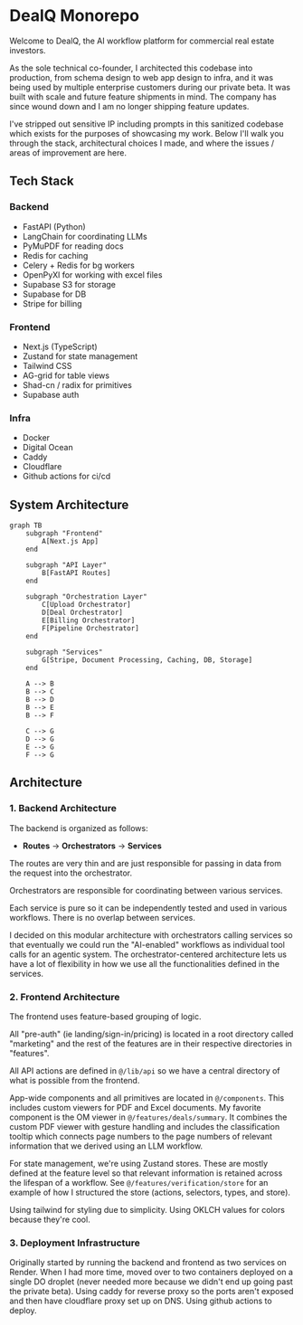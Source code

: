 # DealQ Monorepo

Welcome to DealQ, the AI workflow platform for commercial real estate investors.

As the sole technical co-founder, I architected this codebase into production, from schema design to web app design to infra, and it was being used by multiple enterprise customers during our private beta. It was built with scale and future feature shipments in mind. The company has since wound down and I am no longer shipping feature updates.

I've stripped out sensitive IP including prompts in this sanitized codebase which exists for the purposes of showcasing my work. Below I'll walk you through the stack, architectural choices I made, and where the issues / areas of improvement are here.

## Tech Stack

### Backend
- FastAPI (Python)
- LangChain for coordinating LLMs
- PyMuPDF for reading docs
- Redis for caching
- Celery + Redis for bg workers
- OpenPyXl for working with excel files
- Supabase S3 for storage
- Supabase for DB
- Stripe for billing

### Frontend
- Next.js (TypeScript)
- Zustand for state management
- Tailwind CSS
- AG-grid for table views
- Shad-cn / radix for primitives
- Supabase auth

### Infra
- Docker
- Digital Ocean
- Caddy
- Cloudflare
- Github actions for ci/cd

## System Architecture

```mermaid
graph TB
    subgraph "Frontend"
        A[Next.js App]
    end

    subgraph "API Layer"
        B[FastAPI Routes]
    end

    subgraph "Orchestration Layer"
        C[Upload Orchestrator]
        D[Deal Orchestrator]
        E[Billing Orchestrator]
        F[Pipeline Orchestrator]
    end

    subgraph "Services"
        G[Stripe, Document Processing, Caching, DB, Storage]
    end

    A --> B
    B --> C
    B --> D
    B --> E
    B --> F

    C --> G
    D --> G
    E --> G
    F --> G
```

## Architecture

### 1. Backend Architecture

The backend is organized as follows:
- **Routes** → **Orchestrators** → **Services**

The routes are very thin and are just responsible for passing in data from the request into the orchestrator.

Orchestrators are responsible for coordinating between various services.

Each service is pure so it can be independently tested and used in various workflows. There is no overlap between services.

I decided on this modular architecture with orchestrators calling services so that eventually we could run the "AI-enabled" workflows as individual tool calls for an agentic system. The orchestrator-centered architecture lets us have a lot of flexibility in how we use all the functionalities defined in the services.

### 2. Frontend Architecture

The frontend uses feature-based grouping of logic.

All "pre-auth" (ie landing/sign-in/pricing) is located in a root directory called "marketing" and the rest of the features are in their respective directories in "features".

All API actions are defined in `@/lib/api` so we have a central directory of what is possible from the frontend.

App-wide components and all primitives are located in `@/components`. This includes custom viewers for PDF and Excel documents. My favorite component is the OM viewer in `@/features/deals/summary`. It combines the custom PDF viewer with gesture handling and includes the classification tooltip which connects page numbers to the page numbers of relevant information that we derived using an LLM workflow.

For state management, we're using Zustand stores. These are mostly defined at the feature level so that relevant information is retained across the lifespan of a workflow. See `@/features/verification/store` for an example of how I structured the store (actions, selectors, types, and store).

Using tailwind for styling due to simplicity. Using OKLCH values for colors because they're cool.

### 3. Deployment Infrastructure

Originally started by running the backend and frontend as two services on Render. When I had more time, moved over to two containers deployed on a single DO droplet (never needed more because we didn't end up going past the private beta). Using caddy for reverse proxy so the ports aren't exposed and then have cloudflare proxy set up on DNS. Using github actions to deploy.
